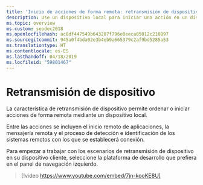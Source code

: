 ```yaml
---
title: 'Inicio de acciones de forma remota: retransmisión de dispositivo'
description: Use un dispositivo local para iniciar una acción en un dispositivo remoto.
ms.topic: overview
ms.custom: seodec2018
ms.openlocfilehash: ac8df447549b643207f796e0eeca05012c210897
ms.sourcegitcommit: 945a0f4bda02e3b4eb9a665379c2af9bd5285a53
ms.translationtype: HT
ms.contentlocale: es-ES
ms.lasthandoff: 04/18/2019
ms.locfileid: "59801467"
---
```

# <a name="device-relay"></a>Retransmisión de dispositivo

La característica de retransmisión de dispositivo permite ordenar o iniciar acciones de forma remota mediante un dispositivo local.

Entre las acciones se incluyen el inicio remoto de aplicaciones, la mensajería remota y el proceso de detección e identificación de los sistemas remotos con los que se establecerá conexión.

Para empezar a trabajar con los escenarios de retransmisión de dispositivo en su dispositivo cliente, seleccione la plataforma de desarrollo que prefiera en el panel de navegación izquierdo.

> [!video https://www.youtube.com/embed/7jn-kooKE8U]